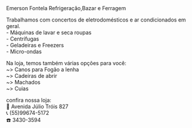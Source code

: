 <!Doctype HTML>
 <Html>
  <Head>
   <Tittle>Emerson Fontela Refrigeração,Bazar e Ferragem</Tittle>
 </Head>
  <Body>
   <P>Trabalhamos com concertos de eletrodomésticos e ar condicionados em geral.<Br>
- Máquinas de lavar e seca roupas<Br>
- Centrífugas<Br>
- Geladeiras e Freezers<Br>
- Micro-ondas<Br></P>
    <P>Na loja, temos também várias opções para você:<Br>
~> Canos para Fogão a lenha<Br>
~> Cadeiras de abrir<Br>
~> Machados<Br>
~> Cuias<Br></p>
  <p>confira nossa loja:<Br>
📌 Avenida Júlio Tróis 827 <Br>
📞 (55)99674-5172<Br>
☎️ 3430-3594
  </p>
 </body>
 </Html>